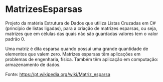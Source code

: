# MatrizesEsparsas
Projeto da matéria Estrutura de Dados que utiliza Listas Cruzadas em C# (princípio de listas ligadas), para a criação de matrizes esparsas, ou seja, matrizes que em células das quais não são guardadas valores tem o valor padrão 0.


Uma matriz é dita esparsa quando possui uma grande quantidade de elementos que valem zero. Matrizes esparsas têm aplicações em problemas de engenharia, física. Também têm aplicação em computação: armazenamento de dados.

Fonte: https://pt.wikipedia.org/wiki/Matriz_esparsa
